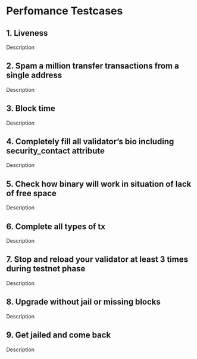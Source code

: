 # Perfomance Testcases 

## 1. Liveness
Description
## 2. Spam a million transfer transactions from a single address
Description
## 3. Block time
Description
## 4. Completely fill all validator’s bio including security_contact attribute
Description
## 5. Check how binary will work in situation of lack of free space
Description
## 6. Complete all types of tx
Description
## 7. Stop and reload your validator at least 3 times during testnet phase
Description
## 8. Upgrade without jail or missing blocks 
Description
## 9. Get jailed and come back
Description
